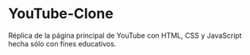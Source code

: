 # YouTube-Clone
Réplica de la página principal de YouTube con HTML, CSS y JavaScript hecha sólo con fines educativos.
